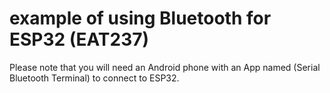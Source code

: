 # example of using Bluetooth for ESP32 (EAT237)
Please note that you will need an Android phone with an App named (Serial Bluetooth Terminal) to connect to ESP32.

